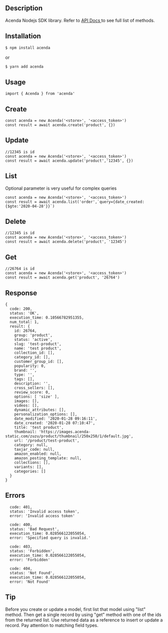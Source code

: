 ## Description

Acenda Nodejs SDK library. Refer to <a href="https://doc.acenda.com"> API Docs </a> to see full list of methods.

## Installation

```bash
$ npm install acenda
```

or

```bash
$ yarn add acenda
```

## Usage

```
import { Acenda } from 'acenda'
```

## Create

```
const acenda = new Acenda('<store>', '<access_token>')
const result = await acenda.create('product', {})
```

## Update

```
//12345 is id
const acenda = new Acenda('<store>', '<access_token>')
const result = await acenda.update('product','12345', {})
```

## List

Optional parameter is very useful for complex queries

```
const acenda = new Acenda('<store>', '<access_token>')
const result = await acenda.list('order',`query={date_created:{$gte:'2020-04-28'}}`)
```

## Delete

```
//12345 is id
const acenda = new Acenda('<store>', '<access_token>')
const result = await acenda.delete('product', '12345')
```

## Get

```
//26764 is id
const acenda = new Acenda('<store>', '<access_token>')
const result = await acenda.get('product', '26764')
```

## Response

```
{
  code: 200,
  status: 'OK',
  execution_time: 0.10566782951355,
  num_total: 1,
  result: {
    id: 26764,
    group: 'product',
    status: 'active',
    slug: 'test-product',
    name: 'test product',
    collection_id: [],
    category_id: [],
    customer_group_id: [],
    popularity: 0,
    brand: '',
    type: '',
    tags: [],
    description: '',
    cross_sellers: [],
    review_score: 0,
    options: [ 'size' ],
    images: [],
    videos: [],
    dynamic_attributes: [],
    personalization_options: [],
    date_modified: '2020-01-28 09:16:11',
    date_created: '2020-01-28 07:10:47',
    title: 'test product',
    thumbnail: 'https://images.acenda-static.com/zuzu/product/thumbnail/250x250/1/default.jpg',
    url: '/product/test-product',
    category: null,
    taxjar_code: null,
    amazon_enabled: null,
    amazon_posting_template: null,
    collections: [],
    variants: [],
    categories: []
  }
}
```

## Errors

```
  code: 401,
  status: 'Invalid access token',
  error: 'Invalid access token'
```

```
  code: 400,
  status: 'Bad Request',
  execution_time: 0.028566122055054,
  error: 'Specified query is invalid.'
```

```
  code: 403,
  status: 'Forbidden',
  execution_time: 0.028566122055054,
  error: 'Forbidden'
```

```
  code: 404,
  status: 'Not Found',
  execution_time: 0.028566122055054,
  error: 'Not Found'
```

## Tip

Before you create or update a model, first list that model using "list" method. Then get a single record by using "get" method with one of the ids from the returned list. Use returned data as a reference to insert or update a record. Pay attention to matching field types.
